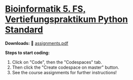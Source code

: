 # [Bioinformatik 5. FS,<br>Vertiefungspraktikum Python Standard]()

**Downloads:**
📝&nbsp;[assignments.pdf](https://bmcv.github.io/mobi-fs5-python/current/assignments.pdf)

**Steps to start coding:**
1. Click on "Code", then the "Codespaces" tab.
2. Then click the "Create codespace on master" button.
3. See the course assignments for further instructions!
